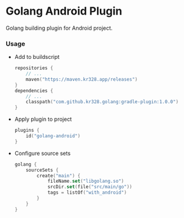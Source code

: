 # Golang Android Plugin

Golang building plugin for Android project.

### Usage

- Add to buildscript 
  ```kotlin
  repositories {
      // ...
      maven("https://maven.kr328.app/releases")
  }
  dependencies {
      // ...
      classpath("com.github.kr328.golang:gradle-plugin:1.0.0")
  }
  ```

- Apply plugin to project
  ```kotlin
  plugins {
      id("golang-android")
  }
  ```

- Configure source sets
  ```kotlin
  golang {
      sourceSets {
          create("main") {
              fileName.set("libgolang.so")
              srcDir.set(file("src/main/go"))
              tags = listOf("with_android")
          }
      }
  }
  ```